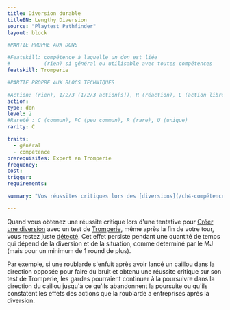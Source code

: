```yaml
---
title: Diversion durable
titleEN: Lengthy Diversion
source: "Playtest Pathfinder"
layout: block

#PARTIE PROPRE AUX DONS

#Featskill: compétence à laquelle un don est liée
#           (rien) si général ou utilisable avec toutes compétences
featskill: Tromperie

#PARTIE PROPRE AUX BLOCS TECHNIQUES

#Action: (rien), 1/2/3 (1/2/3 action[s]), R (réaction), L (action libre)
action:
type: don
level: 2
#Rareté : C (commun), PC (peu commun), R (rare), U (unique)
rarity: C

traits:
  - général
  - compétence
prerequisites: Expert en Tromperie
frequency:
cost:
trigger:
requirements:

summary: "Vos réussites critiques lors des [diversions](/ch4-compétences/tromperie.html#créer-une-diversion) allongent la durée de la distraction.."

---
```


Quand vous obtenez une réussite critique lors d'une tentative pour [Créer une diversion](/ch4-compétences/tromperie.html#créer-une-diversion) avec un test de [Tromperie](/ch4-compétences/tromperie.html), même après la fin de votre tour, vous restez juste [détecté](/ch9-jouer-à-pathfinder/perception.html#détecté). Cet effet persiste pendant une quantité de temps qui dépend de la diversion et de la situation, comme déterminé par le MJ (mais pour un minimum de 1 round de plus).

Par exemple, si une roublarde s'enfuit après avoir lancé un caillou dans la direction opposée pour faire du bruit et obtenu une réussite critique sur son test de Tromperie, les gardes pourraient continuer à la poursuivre dans la direction du caillou jusqu'à ce qu'ils abandonnent la poursuite ou qu'ils constatent les effets des actions que la roublarde a entreprises après la diversion.